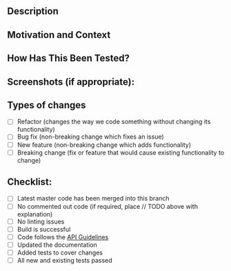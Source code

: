 <!---
Provide a general summary of your changes in the Title above
Include one of these prefixes:
    fix – Fixes an unexpected problem or unintended behavior
    feat – Adds a new feature
    chore – A regular maintenance chore or task, including: refactors, build system, CI, performance improvements
    docs – A documentation improvement task
-->

## Description

<!--- Describe your changes in detail -->

## Motivation and Context

<!--- Why is this change required? What problem does it solve? -->
<!--- If it fixes an open issue, please link to the issue here. -->

## How Has This Been Tested?

<!--- Please describe in detail how you tested your changes. -->
<!--- Include details of your testing environment, and the tests you ran to -->
<!--- see how your change affects other areas of the code, etc. -->

## Screenshots (if appropriate):

## Types of changes

<!--- What types of changes does your code introduce? Put an `x` in all the boxes that apply: -->

-   [ ] Refactor (changes the way we code something without changing its functionality)
-   [ ] Bug fix (non-breaking change which fixes an issue)
-   [ ] New feature (non-breaking change which adds functionality)
-   [ ] Breaking change (fix or feature that would cause existing functionality to change)

## Checklist:

<!--- Review the list before submitting your pull request -->
<!--- Leave the list intact for the code reviewer's use -->

-   [ ] Latest master code has been merged into this branch
-   [ ] No commented out code (if required, place // TODO above with explanation)
-   [ ] No linting issues
-   [ ] Build is successful
-   [ ] Code follows the [API Guidelines](http://britecharts.github.io/britecharts/topics-index.html#toc5__anchor)
-   [ ] Updated the documentation
-   [ ] Added tests to cover changes
-   [ ] All new and existing tests passed
